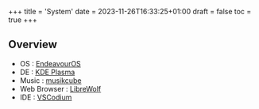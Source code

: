 +++
title = 'System'
date = 2023-11-26T16:33:25+01:00
draft = false
toc = true
+++
## Overview
- OS : [EndeavourOS](https://endeavouros.com/)
- DE : [KDE Plasma](https://kde.org/plasma-desktop/)
- Music : [musikcube](https://musikcube.com/)
- Web Browser : [LibreWolf](https://librewolf.net/)
- IDE : [VSCodium](https://vscodium.com/)